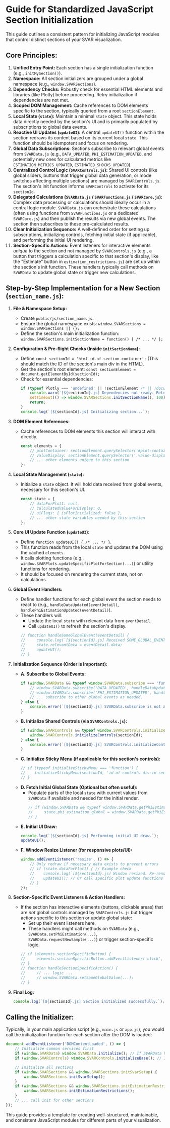 # Guide for Standardized JavaScript Section Initialization

This guide outlines a consistent pattern for initializing JavaScript modules that control distinct sections of your SVAR visualization.

## Core Principles:

1.  **Unified Entry Point:** Each section has a single initialization function (e.g., `initMySection()`).
2.  **Namespace:** All section initializers are grouped under a global namespace (e.g., `window.SVARSections`).
3.  **Dependency Checks:** Robustly check for essential HTML elements and libraries (like Plotly) before proceeding. Retry initialization if dependencies are not met.
4.  **Scoped DOM Management:** Cache references to DOM elements specific to the section, typically queried from a root `sectionElement`.
5.  **Local State (`state`):** Maintain a minimal `state` object. This state holds data directly needed by the section's UI and is primarily populated by subscriptions to global data events.
6.  **Reactive UI Updates (`updateUI`):** A central `updateUI()` function within the section redraws its content based on its current local `state`. This function should be idempotent and focus on rendering.
7.  **Global Data Subscriptions:** Sections subscribe to relevant global events from `SVARData.js` (e.g., `DATA_UPDATED`, `PHI_ESTIMATION_UPDATED`, and potentially new ones for calculated metrics like `ESTIMATION_METRICS_UPDATED`, `ESTIMATED_SHOCKS_UPDATED`).
8.  **Centralized Control Logic (`SVARControls.js`):** Shared UI controls (like global sliders, buttons that trigger global data generation, or mode switches affecting multiple sections) are managed by `SVARControls.js`. The section's init function informs `SVARControls` to activate for its `sectionId`.
9.  **Delegated Calculations (`SVARData.js` / `SVARFunctions.js` / `SVARCore.js`):** Complex data processing or calculations should ideally occur in a central logic module. `SVARData.js` can orchestrate these calculations (often using functions from `SVARFunctions.js` or a dedicated `SVARCore.js`) and then publish the results via new global events. The section then subscribes to these pre-calculated results.
10. **Clear Initialization Sequence:** A well-defined order for setting up subscriptions, initializing controls, fetching initial state (if applicable), and performing the initial UI rendering.
11. **Section-Specific Actions:** Event listeners for interactive elements *unique* to the section and not managed by `SVARControls.js` (e.g., a button that triggers a calculation specific to that section's display, like the "Estimate" button in `estimation_restrictions.js`) are set up within the section's init function. These handlers typically call methods on `SVARData` to update global state or trigger new calculations.

## Step-by-Step Implementation for a New Section (`section_name.js`):

1.  **File & Namespace Setup:**
    *   Create `public/js/section_name.js`.
    *   Ensure the global namespace exists: `window.SVARSections = window.SVARSections || {};`
    *   Define the section's main initialization function: `window.SVARSections.initSectionName = function() { /* ... */ };`

2.  **Configuration & Pre-flight Checks (Inside `initSectionName`):**
    *   Define `const sectionId = 'html-id-of-section-container';` (This should match the ID of the section's main div in the HTML).
    *   Get the section's root element: `const sectionElement = document.getElementById(sectionId);`
    *   Check for essential dependencies:
        ```javascript
        if (typeof Plotly === 'undefined' || !sectionElement /* || !document.getElementById('critical-element-for-this-section') */) {
            console.warn(`[${sectionId}.js] Dependencies not ready. Retrying init...`);
            setTimeout(() => window.SVARSections.initSectionName(), 100); // Retry
            return;
        }
        console.log(`[${sectionId}.js] Initializing section...`);
        ```

3.  **DOM Element References:**
    *   Cache references to DOM elements this section will interact with directly.
        ```javascript
        const elements = {
            // plotContainer: sectionElement.querySelector('#plot-container-for-section'),
            // valueDisplay: sectionElement.querySelector('.value-display-for-section'),
            // ... other elements unique to this section
        };
        ```

4.  **Local State Management (`state`):**
    *   Initialize a `state` object. It will hold data received from global events, necessary for this section's UI.
        ```javascript
        const state = {
            // dataForPlot1: null,
            // calculatedValueForDisplay: 0,
            // uiFlags: { isPlotInitialized: false },
            // ... other state variables needed by this section
        };
        ```

5.  **Core UI Update Function (`updateUI`):**
    *   Define `function updateUI() { /* ... */ }`.
    *   This function reads from the local `state` and updates the DOM using the cached `elements`.
    *   It calls plotting functions (e.g., `window.SVARPlots.updateSpecificPlotForSection(...)`) or utility functions for rendering.
    *   It should be focused on rendering the current state, not on calculations.

6.  **Global Event Handlers:**
    *   Define handler functions for each global event the section needs to react to (e.g., `handleDataUpdated(eventDetail)`, `handlePhiEstimationUpdated(eventDetail)`).
    *   These handlers will:
        *   Update the local `state` with relevant data from `eventDetail`.
        *   Call `updateUI()` to refresh the section's display.
        ```javascript
        // function handleSomeGlobalEvent(eventDetail) {
        //     console.log(`[${sectionId}.js] Received SOME_GLOBAL_EVENT:`, eventDetail);
        //     state.relevantData = eventDetail.data;
        //     updateUI();
        // }
        ```

7.  **Initialization Sequence (Order is important):**
    *   **A. Subscribe to Global Events:**
        ```javascript
        if (window.SVARData && typeof window.SVARData.subscribe === 'function') {
            // window.SVARData.subscribe('DATA_UPDATED', handleDataUpdated);
            // window.SVARData.subscribe('PHI_ESTIMATION_UPDATED', handlePhiEstimationUpdated);
            // ... subscribe to other global events as needed.
        } else {
            console.error(`[${sectionId}.js] SVARData.subscribe is not available.`);
        }
        ```
    *   **B. Initialize Shared Controls (via `SVARControls.js`):**
        ```javascript
        if (window.SVARControls && typeof window.SVARControls.initializeControls === 'function') {
            window.SVARControls.initializeControls(sectionId);
        } else {
            console.error(`[${sectionId}.js] SVARControls.initializeControls is not available.`);
        }
        ```
    *   **C. Initialize Sticky Menu (if applicable for this section's controls):**
        ```javascript
        // if (typeof initializeStickyMenu === 'function') {
        //    initializeStickyMenu(sectionId, 'id-of-controls-div-in-section', 'id-of-placeholder-for-sticky');
        // }
        ```
    *   **D. Fetch Initial Global State (Optional but often useful):**
        *   Populate parts of the local `state` with current values from `SVARData` if available and needed for the initial render.
            ```javascript
            // if (window.SVARData && typeof window.SVARData.getPhiEstimation === 'function') {
            //     state.phi_estimation_global = window.SVARData.getPhiEstimation();
            // }
            ```
    *   **E. Initial UI Draw:**
        ```javascript
        console.log(`[${sectionId}.js] Performing initial UI draw.`);
        updateUI();
        ```
    *   **F. Window Resize Listener (for responsive plots/UI):**
        ```javascript
        window.addEventListener('resize', () => {
            // Only redraw if necessary data exists to prevent errors
            // if (state.dataForPlot1) { // Example check
            //    console.log(`[${sectionId}.js] Window resized. Re-rendering UI.`);
            //    updateUI(); // Or call specific plot update functions
            // }
        });
        ```

8.  **Section-Specific Event Listeners & Action Handlers:**
    *   If the section has interactive elements (buttons, clickable areas) that are *not* global controls managed by `SVARControls.js` but trigger actions specific to this section or update global state:
        *   Set up their event listeners here.
        *   These handlers might call methods on `SVARData` (e.g., `SVARData.setPhiEstimation(...)`, `SVARData.requestNewSample(...)`) or trigger section-specific logic.
        ```javascript
        // if (elements.sectionSpecificButton) {
        //     elements.sectionSpecificButton.addEventListener('click', handleSectionSpecificAction);
        // }
        // function handleSectionSpecificAction() {
        //     // ... logic ...
        //     // window.SVARData.setSomeGlobalValue(...);
        // }
        ```

9.  **Final Log:**
    ```javascript
    console.log(`[${sectionId}.js] Section initialized successfully.`);
    ```

## Calling the Initializer:

Typically, in your main application script (e.g., `main.js` or `app.js`), you would call the initialization function for each section after the DOM is loaded:

```javascript
document.addEventListener('DOMContentLoaded', () => {
    // Initialize common services first
    if (window.SVARData) window.SVARData.initialize(); // If SVARData has its own init
    if (window.SVARControls) window.SVARControls.initializeBase(); // If SVARControls has a base init

    // Initialize all sections
    if (window.SVARSections && window.SVARSections.initSvarSetup) {
        window.SVARSections.initSvarSetup();
    }
    if (window.SVARSections && window.SVARSections.initEstimationRestrictions) {
        window.SVARSections.initEstimationRestrictions();
    }
    // ... call init for other sections
});
```
This guide provides a template for creating well-structured, maintainable, and consistent JavaScript modules for different parts of your visualization.